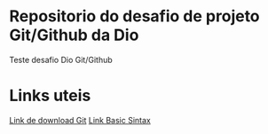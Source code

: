 # Repositorio do desafio de projeto Git/Github da Dio
Teste desafio Dio Git/Github
# Links uteis
[Link de download Git](https://www.google.com/webhp?hl=pt-BR&sa=X&ved=0ahUKEwiepJm7usWAAxXz9rsIHZqVBkgQPAgI)
[Link Basic Sintax](https://www.markdownguide.org/basic-syntax/)
